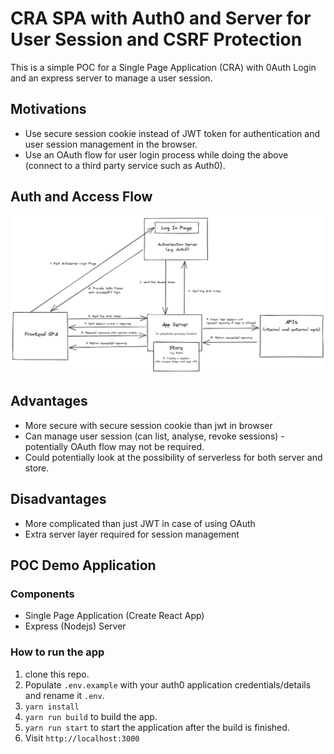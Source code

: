 # CRA SPA with Auth0 and Server for User Session and CSRF Protection

This is a simple POC for a Single Page Application (CRA) with 0Auth Login and an express server to manage a user session.

## Motivations
- Use secure session cookie instead of JWT token for authentication and user session management in the browser.
- Use an OAuth flow for user login process while doing the above (connect to a third party service such as Auth0).

## Auth and Access Flow
![Auth and Access Flow](./auth0-spa-server-flow.png)

## Advantages
- More secure with secure session cookie than jwt in browser
- Can manage user session (can list, analyse, revoke sessions) - potentially OAuth flow may not be required.
- Could potentially look at the possibility of serverless for both server and store.

## Disadvantages
- More complicated than just JWT in case of using OAuth
- Extra server layer required for session management

## POC Demo Application
### Components
- Single Page Application (Create React App)
- Express (Nodejs) Server

### How to run the app
1. clone this repo.
2. Populate `.env.example` with your auth0 application credentials/details and rename it `.env`.   
3. `yarn install`
4. `yarn run build` to build the app.
5. `yarn run start` to start the application after the build is finished.
6. Visit `http://localhost:3000`
